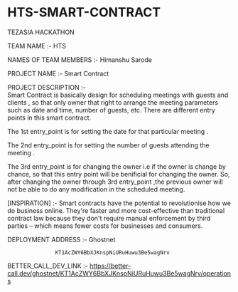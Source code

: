 # HTS-SMART-CONTRACT

TEZASIA HACKATHON

TEAM NAME :- HTS

NAMES OF TEAM MEMBERS :- Himanshu Sarode

PROJECT NAME :- Smart Contract

PROJECT DESCRIPTION :-   
                       Smart Contract is basically design for scheduling meetings with guests and clients , so that only owner that right to arrange the meeting parameters such as date and time, number of guests, etc. There are different entry points in this smart contract. 

The 1st entry_point is for setting the date for that particular meeting .

The 2nd entry_point is for setting the number of guests attending the meeting . 

The 3rd entry_point is for changing the owner i.e if the owner is change by chance, so that this entry point will be benificial for changing the owner. So, after changing the owner through 3rd entry_point ,the previous owner will not be able to do any modification in the scheduled meeting.

[INSPIRATION] :-          Smart contracts have the potential to revolutionise how we do business online. They're faster and more cost-effective than traditional contract law because they don't require manual enforcement by third parties – which means fewer costs for businesses and consumers.

DEPLOYMENT ADDRESS :-   Ghostnet

                   KT1AcZWY6BbXJKnspNiURuHuwu3Be5wagNrv
                   
BETTER_CALL_DEV_LINK :-        https://better-call.dev/ghostnet/KT1AcZWY6BbXJKnspNiURuHuwu3Be5wagNrv/operations
                 
